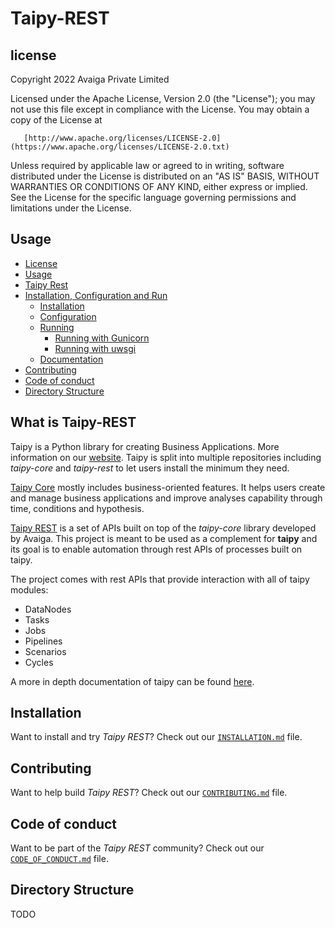 # Taipy-REST

## license
Copyright 2022 Avaiga Private Limited

Licensed under the Apache License, Version 2.0 (the "License"); you may not use this file except in compliance with
the License. You may obtain a copy of the License at

       [http://www.apache.org/licenses/LICENSE-2.0](https://www.apache.org/licenses/LICENSE-2.0.txt)

Unless required by applicable law or agreed to in writing, software distributed under the License is distributed on
an "AS IS" BASIS, WITHOUT WARRANTIES OR CONDITIONS OF ANY KIND, either express or implied. See the License for the
specific language governing permissions and limitations under the License.

## Usage
- [License](#license)
- [Usage](#usage)
- [Taipy Rest](#what-is-taipy-rest)
- [Installation, Configuration and Run](#installation)
  - [Installation](INSTALLATION.md#installation)
  - [Configuration](INSTALLATION.md#Configuration)
  - [Running](INSTALLATION.md#Running)
      - [Running with Gunicorn](INSTALLATION.md#running-with-gunicorn)
      - [Running with uwsgi](INSTALLATION.md#running-with-uwsgi)
  - [Documentation](INSTALLATION.md#Documentation)
- [Contributing](#contributing)
- [Code of conduct](#code-of-conduct)
- [Directory Structure](#directory-structure)


## What is Taipy-REST

Taipy is a Python library for creating Business Applications. More information on our
[website](https://www.taipy.io). Taipy is split into multiple repositories including _taipy-core_ and _taipy-rest_ 
to let users install the minimum they need.

[Taipy Core](https://github.com/Avaiga/taipy-core) mostly includes business-oriented features. It helps users
create and manage business applications and improve analyses capability through time, conditions and hypothesis.

[Taipy REST](https://github.com/Avaiga/taipy-rest) is a set of APIs built on top of the _taipy-core_ library 
developed by Avaiga. This project is meant to be used as a complement for **taipy** and its goal is to enable 
automation through rest APIs of processes built on taipy.

The project comes with rest APIs that provide interaction with all of taipy modules:
 - DataNodes
 - Tasks
 - Jobs
 - Pipelines
 - Scenarios
 - Cycles

A more in depth documentation of taipy can be found [here](http://insert-link-for-taipy-docs).

## Installation

Want to install and try _Taipy REST_? Check out our [`INSTALLATION.md`](INSTALLATION.md) file.

## Contributing

Want to help build _Taipy REST_? Check out our [`CONTRIBUTING.md`](CONTRIBUTING.md) file.

## Code of conduct

Want to be part of the _Taipy REST_ community? Check out our [`CODE_OF_CONDUCT.md`](CODE_OF_CONDUCT.md) file.

## Directory Structure

TODO



